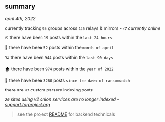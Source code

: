 
## summary
_april 4th, 2022_

currently tracking `95` groups across `135` relays & mirrors - _`47` currently online_

⏲ there have been `19` posts within the `last 24 hours`

🦈 there have been `52` posts within the `month of april`

🪐 there have been `944` posts within the `last 90 days`

🏚 there have been `974` posts within the `year of 2022`

🦕 there have been `3260` posts `since the dawn of ransomwatch`

there are `47` custom parsers indexing posts

_`20` sites using v2 onion services are no longer indexed - [support.torproject.org](https://support.torproject.org/onionservices/v2-deprecation/)_

> see the project [README](https://github.com/thetanz/ransomwatch#ransomwatch--) for backend technicals

